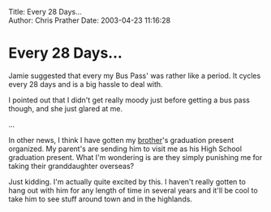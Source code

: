 Title: Every 28 Days...  
Author: Chris Prather
Date: 2003-04-23 11:16:28

# Every 28 Days...
Jamie suggested that every my Bus Pass' was rather like a period.  It cycles every 28 days and is a big hassle to deal with. 

I pointed out that I didn't get really moody just before getting a bus pass though, and she just glared at me.

...

In other news, I think I have gotten my <a href="http://mark.prather.org/">brother</a>'s graduation present organized. My parent's are sending him to visit me as his High School graduation present. What I'm wondering is are they simply punishing me for taking their granddaughter overseas?

Just kidding. I'm actually quite excited by this. I haven't really gotten to hang out with him for any length of time in several years and it'll be cool to take him to see stuff around town and in the highlands.
